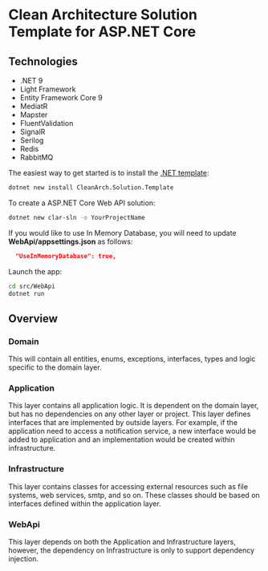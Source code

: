 # Clean Architecture Solution Template for ASP.NET Core

## Technologies

* .NET 9
* Light Framework
* Entity Framework Core 9
* MediatR
* Mapster
* FluentValidation
* SignalR
* Serilog
* Redis
* RabbitMQ

The easiest way to get started is to install the [.NET template](https://www.nuget.org/packages/CleanArch.Solution.Template):
```bash
dotnet new install CleanArch.Solution.Template
```

To create a ASP.NET Core Web API solution:
```bash
dotnet new clar-sln -o YourProjectName
```

If you would like to use In Memory Database, you will need to update **WebApi/appsettings.json** as follows:

```json
  "UseInMemoryDatabase": true,
```

Launch the app:
```bash
cd src/WebApi
dotnet run
```

## Overview

### Domain

This will contain all entities, enums, exceptions, interfaces, types and logic specific to the domain layer.

### Application

This layer contains all application logic. It is dependent on the domain layer, but has no dependencies on any other layer or project. This layer defines interfaces that are implemented by outside layers. For example, if the application need to access a notification service, a new interface would be added to application and an implementation would be created within infrastructure.

### Infrastructure

This layer contains classes for accessing external resources such as file systems, web services, smtp, and so on. These classes should be based on interfaces defined within the application layer.

### WebApi

This layer depends on both the Application and Infrastructure layers, however, the dependency on Infrastructure is only to support dependency injection.